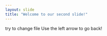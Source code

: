 ```yaml
---
layout: slide
title: "Welcome to our second slide!"
---
```

try to change file
Use the left arrow to go back!
